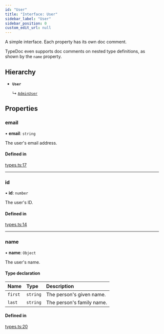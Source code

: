```yaml
---
id: "User"
title: "Interface: User"
sidebar_label: "User"
sidebar_position: 0
custom_edit_url: null
---
```


A simple interface. Each property has its own doc comment.

TypeDoc even supports doc comments on nested type definitions, as shown by the `name` property.

## Hierarchy

- **`User`**

  ↳ [`AdminUser`](AdminUser.md)

## Properties

### email

• **email**: `string`

The user's email address.

#### Defined in

[types.ts:17](https://github.com/JiaojSun/react-vite-federation-back-app/blob/e7bd690/src/typedoc/types.ts#L17)

___

### id

• **id**: `number`

The user's ID.

#### Defined in

[types.ts:14](https://github.com/JiaojSun/react-vite-federation-back-app/blob/e7bd690/src/typedoc/types.ts#L14)

___

### name

• **name**: `Object`

The user's name.

#### Type declaration

| Name | Type | Description |
| :------ | :------ | :------ |
| `first` | `string` | The person's given name. |
| `last` | `string` | The person's family name. |

#### Defined in

[types.ts:20](https://github.com/JiaojSun/react-vite-federation-back-app/blob/e7bd690/src/typedoc/types.ts#L20)
